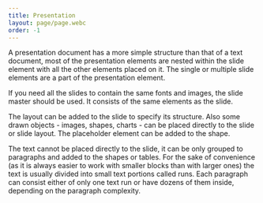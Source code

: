 ```yaml
---
title: Presentation
layout: page/page.webc
order: -1
---
```

A presentation document has a more simple structure than that of a text document, most of the presentation elements are nested within the slide element with all the other elements placed on it. The single or multiple slide elements are a part of the presentation element.

If you need all the slides to contain the same fonts and images, the slide master should be used. It consists of the same elements as the slide.

The layout can be added to the slide to specify its structure. Also some drawn objects - images, shapes, charts - can be placed directly to the slide or slide layout. The placeholder element can be added to the shape.

The text cannot be placed directly to the slide, it can be only grouped to paragraphs and added to the shapes or tables. For the sake of convenience (as it is always easier to work with smaller blocks than with larger ones) the text is usually divided into small text portions called runs. Each paragraph can consist either of only one text run or have dozens of them inside, depending on the paragraph complexity.
